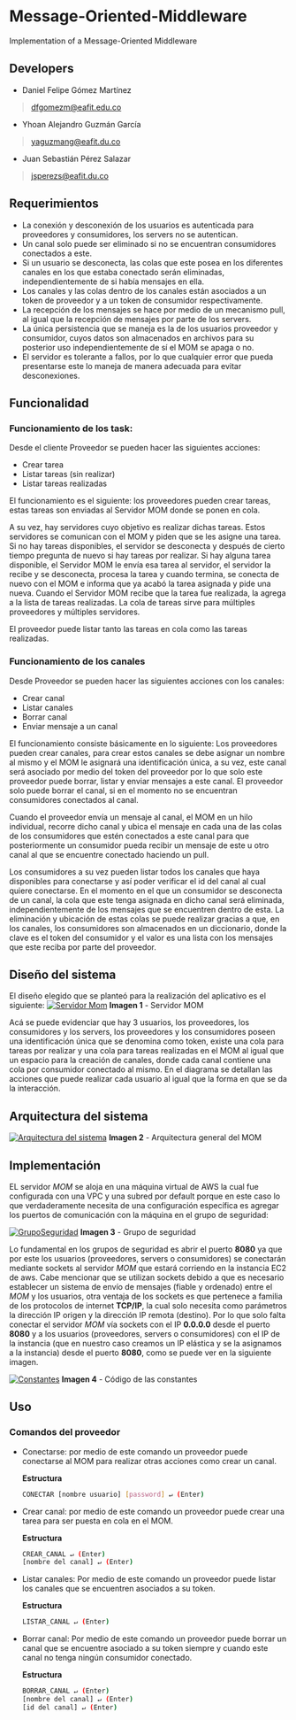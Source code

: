 # Message-Oriented-Middleware
Implementation of a Message-Oriented Middleware 

## Developers
- Daniel Felipe Gómez Martínez
> dfgomezm@eafit.edu.co
- Yhoan Alejandro Guzmán García
> yaguzmang@eafit.du.co
- Juan Sebastián Pérez Salazar
> jsperezs@eafit.du.co

## Requerimientos
- La conexión y desconexión de los usuarios es autenticada para proveedores y consumidores, los servers no se autentican. 
- Un canal solo puede ser eliminado si no se encuentran consumidores conectados a este.
- Si un usuario se desconecta, las colas que este posea en los diferentes canales en los que estaba conectado serán eliminadas, independientemente de si había mensajes en ella.
- Los canales y las colas dentro de los canales están asociados a un token de proveedor y a un token de consumidor respectivamente.
- La recepción de los mensajes se hace por medio de un mecanismo pull, al igual que la recepción de mensajes por parte de los servers. 
- La única persistencia que se maneja es la de los usuarios proveedor y consumidor, cuyos datos son almacenados en archivos para su posterior uso independientemente de sí el MOM se apaga o no. 
- El servidor es tolerante a fallos, por lo que cualquier error que pueda presentarse este lo maneja de manera adecuada para evitar desconexiones.

## Funcionalidad
### Funcionamiento de los task:
Desde el cliente Proveedor se pueden hacer las siguientes acciones:  

- Crear tarea
- Listar tareas (sin realizar)
- Listar tareas realizadas

El funcionamiento es el siguiente: los proveedores pueden crear tareas, estas tareas son enviadas al Servidor MOM donde se ponen en cola.  

A su vez, hay servidores cuyo objetivo es realizar dichas tareas. Estos servidores se comunican con el MOM y piden que se les asigne una tarea. Si no hay tareas disponibles, el servidor se desconecta y después de cierto tiempo pregunta de nuevo si hay tareas por realizar. Si hay alguna tarea disponible, el Servidor MOM le envía esa tarea al servidor, el servidor la recibe y se desconecta, procesa la tarea y cuando termina, se conecta de nuevo con el MOM e informa que ya acabó la tarea asignada y pide una nueva. Cuando el Servidor MOM recibe que la tarea fue realizada, la agrega a la lista de tareas realizadas. La cola de tareas sirve para múltiples proveedores y múltiples servidores. 

El proveedor puede listar tanto las tareas en cola como las tareas realizadas.

### Funcionamiento de los canales
Desde Proveedor se pueden hacer las siguientes acciones con los canales: 

- Crear canal
- Listar canales
- Borrar canal
- Enviar mensaje a un canal

El funcionamiento consiste básicamente en lo siguiente: Los proveedores pueden crear canales, para crear estos canales se debe asignar un nombre al mismo y el MOM le asignará una identificación única, a su vez, este canal será asociado por medio del token del proveedor por lo que solo este proveedor puede borrar, listar y enviar mensajes a este canal. El proveedor solo puede borrar el canal, si en el momento no se encuentran consumidores conectados al canal.

Cuando el proveedor envía un mensaje al canal, el MOM en un hilo individual, recorre dicho canal y ubica el mensaje en cada una de las colas de los consumidores que estén conectados a este canal para que posteriormente un consumidor pueda recibir un mensaje de este u otro canal al que se encuentre conectado haciendo un pull.

Los consumidores a su vez pueden listar todos los canales que haya disponibles para conectarse y así poder verificar el id del canal al cual quiere conectarse. En el momento en el que un consumidor se desconecta de un canal, la cola que este tenga asignada en dicho canal será eliminada, independientemente de los mensajes que se encuentren dentro de esta. La eliminación y ubicación de estas colas se puede realizar gracias a que, en los canales, los consumidores son almacenados en un diccionario, donde la clave es el token del consumidor y el valor es una lista con los mensajes que este reciba por parte del proveedor.

## Diseño del sistema

El diseño elegido que se planteó para la realización del aplicativo es el siguiente:
[![Servidor Mom](https://github.com/yaguzmang/Message-Oriented-Middleware/blob/main/Diagramas/servidor_mom.png?raw=true "Servidor Mom")](http://https://github.com/yaguzmang/Message-Oriented-Middleware/blob/main/Diagramas/servidor_mom.png "Servidor Mom")
**Imagen 1** - Servidor MOM

Acá se puede evidenciar que hay 3 usuarios, los proveedores, los consumidores y los servers, los proveedores y los consumidores poseen una identificación única que se denomina como token, existe una cola para tareas por realizar y una cola para tareas realizadas en el MOM al igual que un espacio para la creación de canales, donde cada canal contiene una cola por consumidor conectado al mismo. En el diagrama se detallan las acciones que puede realizar cada usuario al igual que la forma en que se da la interacción.

## Arquitectura del sistema
[![Arquitectura del sistema](https://github.com/yaguzmang/Message-Oriented-Middleware/blob/main/Diagramas/arquitectura.jpeg?raw=true "Arquitectura del sistema")](http://https://github.com/yaguzmang/Message-Oriented-Middleware/blob/main/Diagramas/arquitectura.jpeg "Arquitectura del sistema")
**Imagen 2** - Arquitectura general del MOM

## Implementación
EL servidor _MOM_ se aloja en una máquina virtual de AWS la cual fue configurada con una VPC y una subred por default porque en este caso lo que verdaderamente necesita de una configuración específica es agregar los puertos de comunicación con la máquina en el grupo de seguridad:

[![GrupoSeguridad](https://github.com/yaguzmang/Message-Oriented-Middleware/blob/main/Diagramas/grupoDeSeguridad.PNG?raw=true "GrupoSeguridad")](http://https://github.com/yaguzmang/Message-Oriented-Middleware/blob/main/Diagramas/grupoDeSeguridad.PNG "GrupoSeguridad")
**Imagen 3** - Grupo de seguridad

Lo fundamental en los grupos de seguridad es abrir el puerto **8080** ya que por este los usuarios (proveedores, servers o consumidores) se conectarán mediante sockets al servidor _MOM_ que estará corriendo en la instancia EC2 de aws. Cabe mencionar que se utilizan sockets debido a que es necesario establecer un sistema de envío de mensajes (fiable y ordenado) entre el _MOM_ y los usuarios, otra ventaja de los sockets es que pertenece a familia de los protocolos de internet **TCP/IP**, la cual solo necesita como parámetros la dirección IP origen y la dirección IP remota (destino). Por lo que solo falta conectar el servidor _MOM_ vía sockets con el IP **0.0.0.0** desde el puerto **8080** y a los usuarios (proveedores, servers o consumidores) con el IP de la instancia (que en nuestro caso creamos un IP elástica y se la asignamos a la instancia) desde el puerto **8080**, como se puede ver en la siguiente imagen.

[![Constantes](https://github.com/yaguzmang/Message-Oriented-Middleware/blob/main/Diagramas/codigoConstantes.PNG?raw=true "Constantes")](http://https://github.com/yaguzmang/Message-Oriented-Middleware/blob/main/Diagramas/codigoConstantes.PNG "Constantes")
**Imagen 4** - Código de las constantes

## Uso
### Comandos del proveedor

- Conectarse: por medio de este comando un proveedor puede conectarse al MOM para realizar otras acciones como crear un canal.

	**Estructura**
	```sh
	CONECTAR [nombre usuario] [password] ↵ (Enter)
	```

- Crear canal: por medio de este comando un proveedor puede crear una tarea para ser puesta en cola en el MOM. 

	**Estructura**
	```sh
	CREAR_CANAL ↵ (Enter)
	[nombre del canal] ↵ (Enter)
	```

- Listar canales: Por medio de este comando un proveedor puede listar los canales que se encuentren asociados a su token.

	**Estructura**
	```sh
	LISTAR_CANAL ↵ (Enter)
	```

- Borrar canal: Por medio de este comando un proveedor puede borrar un canal que se encuentre asociado a su token siempre y cuando este canal no tenga ningún consumidor conectado.

	**Estructura**
	```sh
	BORRAR_CANAL ↵ (Enter)
	[nombre del canal] ↵ (Enter)
	[id del canal] ↵ (Enter)
	```



